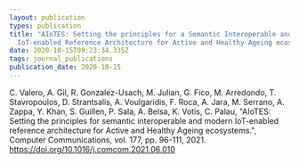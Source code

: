 ```yaml
---
layout: publication
types: publication
title: "AIoTES: Setting the principles for a Semantic Interoperable and modern
  IoT-enabled Reference Architecture for Active and Healthy Ageing ecosystems"
date: 2020-10-15T09:23:34.335Z
tags: journal_publications
publication_date: 2020-10-15
---
```

C. Valero, A. Gil, R. Gonzalez-Usach, M. Julian, G. Fico, M. Arredondo, T. Stavropoulos, D. Strantsalis, A. Voulgaridis, F. Roca, A. Jara, M. Serrano, A. Zappa, Y. Khan, S. Guillen, P. Sala, A. Belsa, K. Votis, C. Palau, "AIoTES: Setting the principles for semantic interoperable and modern IoT-enabled reference architecture for Active and Healthy Ageing ecosystems.", Computer Communications, vol. 177, pp. 96-111, 2021. <https://doi.org/10.1016/j.comcom.2021.06.010>